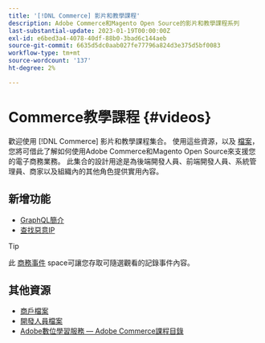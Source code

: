 ```yaml
---
title: '[!DNL Commerce] 影片和教學課程'
description: Adobe Commerce和Magento Open Source的影片和教學課程系列
last-substantial-update: 2023-01-19T00:00:00Z
exl-id: e6bed3a4-4078-40df-88b0-3bad6c144aeb
source-git-commit: 6635d5dc0aab027fe77796a824d3e375d5bf0083
workflow-type: tm+mt
source-wordcount: '137'
ht-degree: 2%

---
```


# Commerce教學課程 {#videos}

歡迎使用 [!DNL Commerce] 影片和教學課程集合。 使用這些資源，以及 [檔案](https://experienceleague.adobe.com/docs/commerce.html)，您將可借此了解如何使用Adobe Commerce和Magento Open Source來支援您的電子商務業務。 此集合的設計用途是為後端開發人員、前端開發人員、系統管理員、商家以及組織內的其他角色提供實用內容。

<div id="whats-new-section">

## 新增功能

- [GraphQL簡介](../graphql-rest/intro-graphql.md)
- [查找惡意IP](../new-relic/malicious-ip.md)

</div>

>[!TIP]
>
>此 [商務事件](https://experienceleague.adobe.com/docs/commerce-events/events/overview.html) space可讓您存取可隨選觀看的記錄事件內容。

## 其他資源

- [商戶檔案](https://experienceleague.adobe.com/docs/commerce-admin/user-guides/home.html)
- [開發人員檔案](https://developer.adobe.com/commerce)
- [Adobe數位學習服務 — Adobe Commerce課程目錄](https://learning.adobe.com/catalog.html?solution=Adobe%20Commerce)
